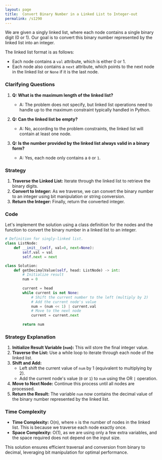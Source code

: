 ```yaml
---
layout: page
title:  Convert Binary Number in a Linked List to Integer-out
permalink: /s1290
---
```


We are given a singly linked list, where each node contains a single binary digit (0 or 1). Our goal is to convert this binary number represented by the linked list into an integer.

The linked list format is as follows:
- Each node contains a `val` attribute, which is either 0 or 1.
- Each node also contains a `next` attribute, which points to the next node in the linked list or `None` if it is the last node.

### Clarifying Questions

1. **Q: What is the maximum length of the linked list?**
   - A: The problem does not specify, but linked list operations need to handle up to the maximum constraint typically handled in Python.

2. **Q: Can the linked list be empty?**
   - A: No, according to the problem constraints, the linked list will contain at least one node.

3. **Q: Is the number provided by the linked list always valid in a binary form?**
   - A: Yes, each node only contains a `0` or `1`.

### Strategy

1. **Traverse the Linked List:** Iterate through the linked list to retrieve the binary digits.
2. **Convert to Integer:** As we traverse, we can convert the binary number to an integer using bit manipulation or string conversion.
3. **Return the Integer:** Finally, return the converted integer.

### Code

Let's implement the solution using a class definition for the nodes and the function to convert the binary number in a linked list to an integer.

```python
# Definition for singly-linked list.
class ListNode:
    def __init__(self, val=0, next=None):
        self.val = val
        self.next = next

class Solution:
    def getDecimalValue(self, head: ListNode) -> int:
        # Initialize result
        num = 0
        
        current = head
        while current is not None:
            # Shift the current number to the left (multiply by 2)
            # Add the current node's value
            num = (num << 1) | current.val
            # Move to the next node
            current = current.next
        
        return num
```

### Strategy Explanation

1. **Initialize Result Variable (`num`):** This will store the final integer value.
2. **Traverse the List:** Use a while loop to iterate through each node of the linked list.
3. **Shift and Add:** 
    - Left shift the current value of `num` by 1 (equivalent to multiplying by 2).
    - Add the current node's value (`0` or `1`) to `num` using the OR `|` operation.
4. **Move to Next Node:** Continue this process until all nodes are processed.
5. **Return the Result:** The variable `num` now contains the decimal value of the binary number represented by the linked list.

### Time Complexity

- **Time Complexity:** O(n), where `n` is the number of nodes in the linked list. This is because we traverse each node exactly once.
- **Space Complexity:** O(1), as we are using only a few extra variables, and the space required does not depend on the input size.

This solution ensures efficient traversal and conversion from binary to decimal, leveraging bit manipulation for optimal performance.